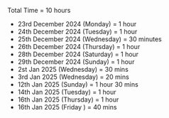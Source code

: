 Total Time = 10 hours

- 23rd December 2024 (Monday) = 1 hour
- 24th December 2024 (Tuesday) = 1 hour
- 25th December 2024 (Wednesday) = 30 minutes
- 26th December 2024 (Thursday) = 1 hour
- 28th December 2024 (Saturday) = 1 hour
- 29th December 2024 (Sunday) = 1 hour
- 2st Jan 2025 (Wednesday) = 30 mins
- 3rd Jan 2025 (Wednesday) = 20 mins
- 12th Jan 2025 (Sunday) = 1 hour 30 mins
- 14th Jan 2025 (Tuesday) = 1 hour
- 16th Jan 2025 (Thursday) = 1 hour
- 16th Jan 2025 (Friday ) = 40 mins
